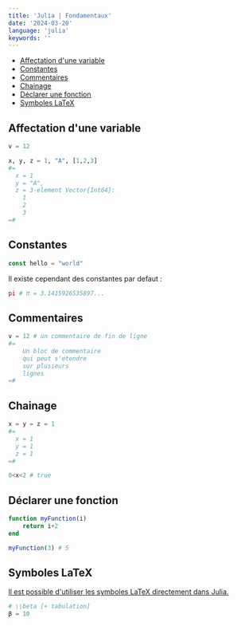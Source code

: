 ```yaml
---
title: 'Julia | Fondamentaux'
date: '2024-03-20'
language: 'julia'
keywords: ''
---
```


- [Affectation d'une variable](#Affectation-dune-variable)
- [Constantes](#Constantes)
- [Commentaires](#Commentaires)
- [Chainage](#Chainage)
- [Déclarer une fonction](#declarer-une-fonction)
- [Symboles LaTeX](#symboles-latex)

## Affectation d'une variable <a id="Affectation-dune-variable" href=""/>
```julia
v = 12

x, y, z = 1, "A", [1,2,3]
#=
  x = 1
  y = "A",
  z = 3-element Vector{Int64}:
    1
    2
    3
=#
```

## Constantes <a id="Constantes" href=""/>
```julia
const hello = "world"
```
Il existe cependant des constantes par defaut :
```julia
pi # π = 3.1415926535897...
```

## Commentaires <a id="Commentaires" href=""/>
```julia
v = 12 # un commentaire de fin de ligne
#=
    Un bloc de commentaire
    qui peut s'etendre 
    sur plusieurs
    lignes
=#
```

## Chainage <a id="Chainage" href=""/>
```julia
x = y = z = 1
#=
  x = 1
  y = 1
  z = 1
=#

0<x<2 # true
```

## Déclarer une fonction <a id="declarer-une-fonction" href=""/>
```julia
function myFunction(i)
    return i+2
end

myFunction(3) # 5
```

## Symboles LaTeX <a id="symboles-latex" href=""/>
Il est possible d'utiliser les symboles LaTeX directement dans Julia.
```julia
# \\beta [+ tabulation]
β = 10 
```